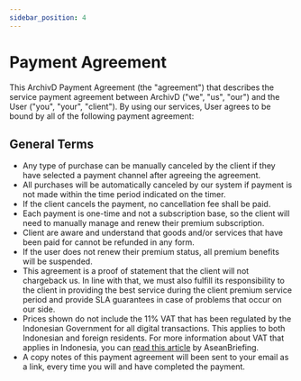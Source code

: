 ```yaml
---
sidebar_position: 4
---
```


# Payment Agreement

This ArchivD Payment Agreement (the "agreement") that describes the service payment agreement between ArchivD ("we", "us", "our") and the User ("you", "your", "client"). By using our services, User agrees to be bound by all of the following payment agreement:

## General Terms

- Any type of purchase can be manually canceled by the client if they have selected a payment channel after agreeing the agreement.
- All purchases will be automatically canceled by our system if payment is not made within the time period indicated on the timer.
- If the client cancels the payment, no cancellation fee shall be paid.
- Each payment is one-time and not a subscription base, so the client will need to manually manage and renew their premium subscription.
- Client are aware and understand that goods and/or services that have been paid for cannot be refunded in any form.
- If the user does not renew their premium status, all premium benefits will be suspended.
- This agreement is a proof of statement that the client will not chargeback us. In line with that, we must also fulfill its responsibility to the client in providing the best service during the client premium service period and provide SLA guarantees in case of problems that occur on our side.
- Prices shown do not include the 11% VAT that has been regulated by the Indonesian Government for all digital transactions. This applies to both Indonesian and foreign residents. For more information about VAT that applies in Indonesia, you can [read this article](https://www.aseanbriefing.com/news/a-guide-to-value-added-tax-in-indonesia/) by AseanBriefing.
- A copy notes of this payment agreement will been sent to your email as a link, every time you will and have completed the payment.
